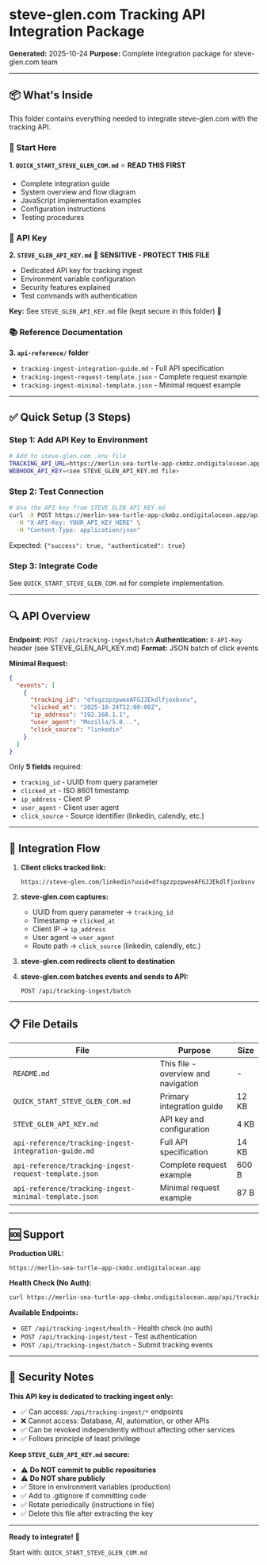 # steve-glen.com Tracking API Integration Package

**Generated:** 2025-10-24
**Purpose:** Complete integration package for steve-glen.com team

---

## 📦 What's Inside

This folder contains everything needed to integrate steve-glen.com with the tracking API.

### 🚀 Start Here

**1. `QUICK_START_STEVE_GLEN_COM.md`** ⭐ **READ THIS FIRST**
- Complete integration guide
- System overview and flow diagram
- JavaScript implementation examples
- Configuration instructions
- Testing procedures

### 🔑 API Key

**2. `STEVE_GLEN_API_KEY.md`** 🔐 **SENSITIVE - PROTECT THIS FILE**
- Dedicated API key for tracking ingest
- Environment variable configuration
- Security features explained
- Test commands with authentication

**Key:** See `STEVE_GLEN_API_KEY.md` file (kept secure in this folder) 🔐

### 📚 Reference Documentation

**3. `api-reference/` folder**
- `tracking-ingest-integration-guide.md` - Full API specification
- `tracking-ingest-request-template.json` - Complete request example
- `tracking-ingest-minimal-template.json` - Minimal request example

---

## ✅ Quick Setup (3 Steps)

### Step 1: Add API Key to Environment

```bash
# Add to steve-glen.com .env file
TRACKING_API_URL=https://merlin-sea-turtle-app-ckmbz.ondigitalocean.app/api/tracking-ingest/batch
WEBHOOK_API_KEY=<see STEVE_GLEN_API_KEY.md file>
```

### Step 2: Test Connection

```bash
# Use the API key from STEVE_GLEN_API_KEY.md
curl -X POST https://merlin-sea-turtle-app-ckmbz.ondigitalocean.app/api/tracking-ingest/test \
  -H "X-API-Key: YOUR_API_KEY_HERE" \
  -H "Content-Type: application/json"
```

Expected: `{"success": true, "authenticated": true}`

### Step 3: Integrate Code

See `QUICK_START_STEVE_GLEN_COM.md` for complete implementation.

---

## 🔍 API Overview

**Endpoint:** `POST /api/tracking-ingest/batch`
**Authentication:** `X-API-Key` header (see STEVE_GLEN_API_KEY.md)
**Format:** JSON batch of click events

**Minimal Request:**
```json
{
  "events": [
    {
      "tracking_id": "dfsgzzpzpweeAFGJJEkdlfjoxbvnv",
      "clicked_at": "2025-10-24T12:00:00Z",
      "ip_address": "192.168.1.1",
      "user_agent": "Mozilla/5.0...",
      "click_source": "linkedin"
    }
  ]
}
```

Only **5 fields** required:
- `tracking_id` - UUID from query parameter
- `clicked_at` - ISO 8601 timestamp
- `ip_address` - Client IP
- `user_agent` - Client user agent
- `click_source` - Source identifier (linkedin, calendly, etc.)

---

## 🎯 Integration Flow

1. **Client clicks tracked link:**
   ```
   https://steve-glen.com/linkedin?uuid=dfsgzzpzpweeAFGJJEkdlfjoxbvnv
   ```

2. **steve-glen.com captures:**
   - UUID from query parameter → `tracking_id`
   - Timestamp → `clicked_at`
   - Client IP → `ip_address`
   - User agent → `user_agent`
   - Route path → `click_source` (linkedin, calendly, etc.)

3. **steve-glen.com redirects client to destination**

4. **steve-glen.com batches events and sends to API:**
   ```
   POST /api/tracking-ingest/batch
   ```

---

## 📋 File Details

| File | Purpose | Size |
|------|---------|------|
| `README.md` | This file - overview and navigation | - |
| `QUICK_START_STEVE_GLEN_COM.md` | Primary integration guide | 12 KB |
| `STEVE_GLEN_API_KEY.md` | API key and configuration | 4 KB |
| `api-reference/tracking-ingest-integration-guide.md` | Full API specification | 14 KB |
| `api-reference/tracking-ingest-request-template.json` | Complete request example | 600 B |
| `api-reference/tracking-ingest-minimal-template.json` | Minimal request example | 87 B |

---

## 🆘 Support

**Production URL:**
```
https://merlin-sea-turtle-app-ckmbz.ondigitalocean.app
```

**Health Check (No Auth):**
```bash
curl https://merlin-sea-turtle-app-ckmbz.ondigitalocean.app/api/tracking-ingest/health
```

**Available Endpoints:**
- `GET /api/tracking-ingest/health` - Health check (no auth)
- `POST /api/tracking-ingest/test` - Test authentication
- `POST /api/tracking-ingest/batch` - Submit tracking events

---

## 🔐 Security Notes

**This API key is dedicated to tracking ingest only:**
- ✅ Can access: `/api/tracking-ingest/*` endpoints
- ❌ Cannot access: Database, AI, automation, or other APIs
- ✅ Can be revoked independently without affecting other services
- ✅ Follows principle of least privilege

**Keep `STEVE_GLEN_API_KEY.md` secure:**
- ⚠️ **Do NOT commit to public repositories**
- ⚠️ **Do NOT share publicly**
- ✅ Store in environment variables (production)
- ✅ Add to .gitignore if committing code
- ✅ Rotate periodically (instructions in file)
- ✅ Delete this file after extracting the key

---

**Ready to integrate!** 🚀

Start with: `QUICK_START_STEVE_GLEN_COM.md`
